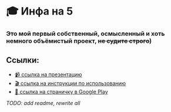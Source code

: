 # 🎓 Инфа на 5
### Это мой первый собственный, осмысленный и хоть немного объёмистый проект, ~~не судите строго~~)

## Ссылки:
* [📹 ссылка на презентацию](https://vk.com/doc192238236_547549262?hash=542be22e2ab58c38c7&dl=75dc12a1981924a37e)
* [🎬 ссылка на инструкции по использованию](https://www.youtube.com/watch?v=VKCre2tWaT4&list=PLAWckTMwQcTWpuijnCAxnyvGf3-22w1Ui)
* [📲 ссылка на страничку в Google Play](https://play.google.com/store/apps/details?id=e.pmart.project&hl=ru)

*TODO: add readme, rewrite all*

